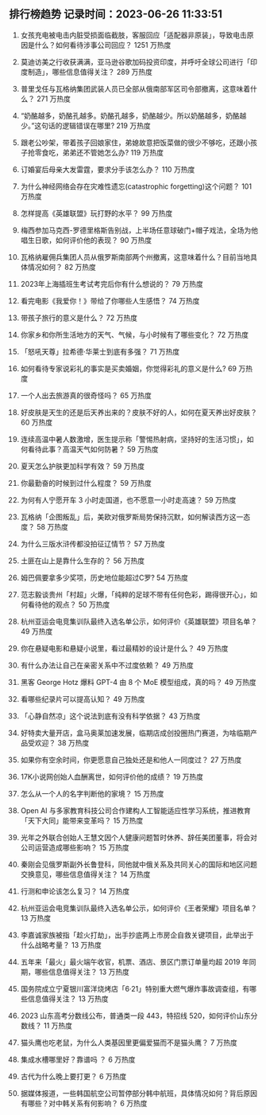 
## 排行榜趋势 记录时间：2023-06-26 11:33:51
  
  1. 女孩充电被电击内脏受损面临截肢，客服回应「适配器非原装」，导致电击原因是什么？如何看待涉事公司回应？ 1251 万热度
    
  2. 莫迪访美之行收获满满，亚马逊谷歌加码投资印度，并呼吁全球公司进行「印度制造」，哪些信息值得关注？ 289 万热度
    
  3. 普里戈任与瓦格纳集团武装人员已全部从俄南部军区司令部撤离，这意味着什么？ 271 万热度
    
  4. “奶酪越多，奶酪孔越多。奶酪孔越多，奶酪越少。所以奶酪越多，奶酪越少。”这句话的逻辑错误在哪里? 219 万热度
    
  5. 跟老公吵架，带着孩子回娘家住，弟媳故意把饭菜做的很少不够吃，还跟小孩子抢零食吃，弟弟还不管她怎么办? 119 万热度
    
  6. 订婚宴后母亲大发雷霆，要求分手该怎么办？ 110 万热度
    
  7. 为什么神经网络会存在灾难性遗忘(catastrophic forgetting)这个问题？ 101 万热度
    
  8. 怎样提高《英雄联盟》玩打野的水平？ 99 万热度
    
  9. 梅西参加马克西-罗德里格斯告别战，上半场任意球破门+帽子戏法，全场为他唱生日歌，如何评价他的表现？ 90 万热度
    
  10. 瓦格纳雇佣兵集团人员从俄罗斯南部两个州撤离，这意味着什么？目前当地具体情况如何？ 82 万热度
    
  11. 2023年上海插班生考试考完后你有什么想说的？ 79 万热度
    
  12. 看完电影《我爱你！》带给了你哪些人生感悟？ 74 万热度
    
  13. 带孩子旅行的意义是什么？ 72 万热度
    
  14. 你家乡和你所生活地方的天气、气候，与小时候有了哪些变化？ 72 万热度
    
  15. 「怒吼天尊」拉希德·华莱士到底有多强？ 71 万热度
    
  16. 如何看待专家说彩礼的事实是买卖婚姻，你觉得彩礼的意义是什么? 69 万热度
    
  17. 一个人出去旅游真的很奇怪吗？ 65 万热度
    
  18. 好皮肤是天生的还是后天养出来的？皮肤不好的人，如何在夏天养出好皮肤？ 60 万热度
    
  19. 连续高温中暑人数激增，医生提示称「警惕热射病，坚持好的生活习惯」，如何看待此事？高温天气如何防暑？ 59 万热度
    
  20. 夏天怎么护肤更加科学有效？ 59 万热度
    
  21. 你最勤奋的时候到过什么程度？ 59 万热度
    
  22. 为何有人宁愿开车 3 小时走国道，也不愿意一小时走高速？ 59 万热度
    
  23. 瓦格纳「企图叛乱」后，美欧对俄罗斯局势保持沉默，如何解读西方这一态度？ 58 万热度
    
  24. 为什么三版水浒传都没拍征辽情节？ 57 万热度
    
  25. 土匪在山上是靠什么生存的？ 56 万热度
    
  26. 姆巴佩要拿多少奖项，历史地位能超过C罗? 54 万热度
    
  27. 范志毅谈贵州「村超」火爆，「纯粹的足球不带有任何色彩，踢得很开心」，如何看待他的观点？ 50 万热度
    
  28. 杭州亚运会电竞集训队最终入选名单公示，如何评价《英雄联盟》项目名单？ 49 万热度
    
  29. 你在悬疑电影和悬疑小说里，看过最精妙的设计是什么？ 49 万热度
    
  30. 有什么办法让自己在亲密关系中不过度依赖？ 49 万热度
    
  31. 黑客 George Hotz 爆料 GPT-4 由 8 个 MoE 模型组成，真的吗？ 49 万热度
    
  32. 看哪些纪录片可以提高认知？ 49 万热度
    
  33. 「心静自然凉」这个说法到底有没有科学依据？ 43 万热度
    
  34. 好特卖大量开店，盒马奥莱加速发展，临期店成创投圈热门赛道，为啥临期产品受欢迎？ 38 万热度
    
  35. 如果你有空余时间，你更愿意自己独处还是和他人一同度过？ 27 万热度
    
  36. 17K小说网创始人血酬离世，如何评价他的成绩？ 19 万热度
    
  37. 怎么从一个人的名字判断他的家境？ 15 万热度
    
  38. Open AI 与多家教育科技公司合作建构人工智能适应性学习系统，推进教育「天下大同」能带来变革吗？ 15 万热度
    
  39. 光年之外联合创始人王慧文因个人健康问题暂时休养、辞任美团董事，将会对公司运营造成哪些影响？ 15 万热度
    
  40. 秦刚会见俄罗斯副外长鲁登科，同他就中俄关系及共同关心的国际和地区问题交换意见，哪些信息值得关注？ 14 万热度
    
  41. 行测和申论该怎么复习？ 14 万热度
    
  42. 杭州亚运会电竞集训队最终入选名单公示，如何评价《王者荣耀》项目名单？ 13 万热度
    
  43. 李嘉诚家族被指「趁火打劫」，出手抄底两上市房企自救关键项目，此举出于什么战略考量？ 13 万热度
    
  44. 五年来「最火」最火端午收官，机票、酒店、景区门票订单量均超 2019 年同期，哪些信息值得关注？ 13 万热度
    
  45. 国务院成立宁夏银川富洋烧烤店「6·21」特别重大燃气爆炸事故调查组，有哪些信息值得关注？ 13 万热度
    
  46. 2023 山东高考分数线公布，普通类一段 443，特招线 520，如何评价山东分数线？ 11 万热度
    
  47. 猫头鹰也吃老鼠，为什么人类基因里更偏爱猫而不是猫头鹰？ 7 万热度
    
  48. 集成水槽哪里好？靠谱吗 ？ 6 万热度
    
  49. 古代为什么晚上要打更？ 6 万热度
    
  50. 据媒体报道，一些韩国航空公司暂停部分韩中航班，具体情况如何？背后原因有哪些？对中韩关系有何影响？ 6 万热度
    